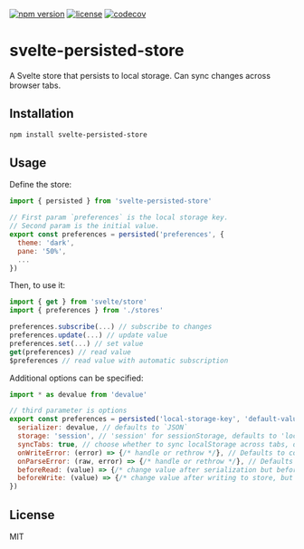 [![npm version](https://img.shields.io/npm/v/svelte-persisted-store.svg)](https://www.npmjs.com/package/svelte-persisted-store) [![license](https://img.shields.io/npm/l/svelte-persisted-store.svg)](LICENSE.md) [![codecov](https://codecov.io/gh/joshnuss/svelte-persisted-store/branch/master/graph/badge.svg?token=GU607D2YRQ)](https://codecov.io/gh/joshnuss/svelte-persisted-store)

# svelte-persisted-store

A Svelte store that persists to local storage. Can sync changes across browser tabs.

## Installation

```bash
npm install svelte-persisted-store
```

## Usage

Define the store:

```javascript
import { persisted } from 'svelte-persisted-store'

// First param `preferences` is the local storage key.
// Second param is the initial value.
export const preferences = persisted('preferences', {
  theme: 'dark',
  pane: '50%',
  ...
})
```

Then, to use it:

```javascript
import { get } from 'svelte/store'
import { preferences } from './stores'

preferences.subscribe(...) // subscribe to changes
preferences.update(...) // update value
preferences.set(...) // set value
get(preferences) // read value
$preferences // read value with automatic subscription
```

Additional options can be specified:

```javascript
import * as devalue from 'devalue'

// third parameter is options
export const preferences = persisted('local-storage-key', 'default-value', {
  serializer: devalue, // defaults to `JSON`
  storage: 'session', // 'session' for sessionStorage, defaults to 'local'
  syncTabs: true, // choose whether to sync localStorage across tabs, default is true
  onWriteError: (error) => {/* handle or rethrow */}, // Defaults to console.error with the error object
  onParseError: (raw, error) => {/* handle or rethrow */}, // Defaults to console.error with the error object
  beforeRead: (value) => {/* change value after serialization but before setting store to return value*/},
  beforeWrite: (value) => {/* change value after writing to store, but before writing return value to local storage*/},
})
```

## License

MIT
